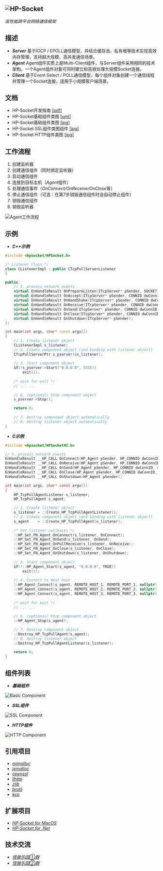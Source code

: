 ![HP-Socket](Doc/HP-Socket%20Logo.png "HP-Socket")
---
*高性能跨平台网络通信框架*
## 描述
- ***Server*** 基于IOCP / EPOLL通信模型，并结合缓存池、私有堆等技术实现高效内存管理，支持超大规模、高并发通信场景。
- ***Agent*** Agent组件实质上是Multi-Client组件，与Server组件采用相同的技术架构。一个Agent组件对象可同时建立和高效处理大规模Socket连接。
- ***Client*** 基于Event Select / POLL通信模型，每个组件对象创建一个通信线程并管理一个Socket连接，适用于小规模客户端场景。
## 文档
- HP-Socket开发指南 
[[pdf]](Doc/HP-Socket%20Development%20Guide.pdf)
- HP-Socket基础组件类图 
[[uml]](Doc/HP-Socket%20Class%20Diagram.uml)
- HP-Socket基础组件类图 
[[jpg]](Doc/HP-Socket%20Class%20Diagram.jpg)
- HP-Socket SSL组件类图组件 
[[jpg]](Doc/HP-Socket%20SSL%20Class%20Diagram.jpg)
- HP-Socket HTTP组件类图
[[jpg]](Doc/HP-Socket%20HTTP%20Class%20Diagram.jpg)
## 工作流程
1. 创建监听器
2. 创建通信组件（同时绑定监听器）
3. 启动通信组件
4. 连接到目标主机（*Agent*组件）
5. 处理通信事件（*OnConnect/OnReceive/OnClose*等）
6. 停止通信组件（可选：在第7步销毁通信组件时会自动停止组件）
7. 销毁通信组件
8. 销毁监听器

![Agent工作流程](Doc/HP-Socket-Agent-Demo.jpg "Agent工作流程")
## 示例
- ***C++示例***

``` C++
#include <hpsocket/HPSocket.h>

/* Listener Class */
class CListenerImpl : public CTcpPullServerListener
{

public:
	// 5. process network events
	virtual EnHandleResult OnPrepareListen(ITcpServer* pSender, SOCKET soListen);
	virtual EnHandleResult OnAccept(ITcpServer* pSender, CONNID dwConnID, UINT_PTR soClient);
	virtual EnHandleResult OnHandShake(ITcpServer* pSender, CONNID dwConnID);
	virtual EnHandleResult OnReceive(ITcpServer* pSender, CONNID dwConnID, int iLength);
	virtual EnHandleResult OnSend(ITcpServer* pSender, CONNID dwConnID, const BYTE* pData, int iLength);
	virtual EnHandleResult OnClose(ITcpServer* pSender, CONNID dwConnID, EnSocketOperation enOperation, int iErrorCode);
	virtual EnHandleResult OnShutdown(ITcpServer* pSender);
};

int main(int argc, char* const argv[])
{
	// 1. Create listener object
	CListenerImpl s_listener;
	// 2. Create component object (and binding with listener object)
	CTcpPullServerPtr s_pserver(&s_listener);
	
	// 3. Start component object
	if(!s_pserver->Start("0.0.0.0", 5555))
		exit(1);
	
	/* wait for exit */
	// ... ... 
	
	// 6. (optional) Stop component object
	s_pserver->Stop();

	return 0;
	
	// 7. Destroy component object automatically
	// 8. Destroy listener object automatically
}
```

- ***C示例***

``` C
#include <hpsocket/HPSocket4C.h>

// 5. process network events
EnHandleResult __HP_CALL OnConnect(HP_Agent pSender, HP_CONNID dwConnID);
EnHandleResult __HP_CALL OnReceive(HP_Agent pSender, HP_CONNID dwConnID, int iLength);
EnHandleResult __HP_CALL OnSend(HP_Agent pSender, HP_CONNID dwConnID, const BYTE* pData, int iLength);
EnHandleResult __HP_CALL OnClose(HP_Agent pSender, HP_CONNID dwConnID, En_HP_SocketOperation enOperation, int iErrorCode);
EnHandleResult __HP_CALL OnShutdown(HP_Agent pSender);

int main(int argc, char* const argv[])
{
	HP_TcpPullAgentListener s_listener;
	HP_TcpPullAgent s_agent;

	// 1. Create listener object
	s_listener = ::Create_HP_TcpPullAgentListener();
	// 2. Create component object (and binding with listener object)
	s_agent    = ::Create_HP_TcpPullAgent(s_listener);
	
	/* Set listener callbacks */
	::HP_Set_FN_Agent_OnConnect(s_listener, OnConnect);
	::HP_Set_FN_Agent_OnSend(s_listener, OnSend);
	::HP_Set_FN_Agent_OnPullReceive(s_listener, OnReceive);
	::HP_Set_FN_Agent_OnClose(s_listener, OnClose);
	::HP_Set_FN_Agent_OnShutdown(s_listener, OnShutdown);
	
	// 3. Start component object
	if(!::HP_Agent_Start(s_agent, "0.0.0.0", TRUE))
		exit(1);
	
	// 4. Connect to dest host
	::HP_Agent_Connect(s_agent, REMOTE_HOST_1, REMOTE_PORT_1, nullptr);
	::HP_Agent_Connect(s_agent, REMOTE_HOST_2, REMOTE_PORT_2, nullptr);
	::HP_Agent_Connect(s_agent, REMOTE_HOST_3, REMOTE_PORT_3, nullptr);
	
	/* wait for exit */
	// ... ... 
	
	// 6. (optional) Stop component object
	::HP_Agent_Stop(s_agent);

	// 7. Destroy component object
	::Destroy_HP_TcpPullAgent(s_agent);
	// 8. Destroy listener object
	::Destroy_HP_TcpPullAgentListener(s_listener);
	
	return 0;
}
```

## 组件列表
- ***基础组件***

![Basic Component](Doc/Basic%20Component%20-%20mini.jpg "基础组件")

- ***SSL组件***

![SSL Component](Doc/SSL%20Component%20-%20mini.jpg "SSL 组件")

- ***HTTP组件***

![HTTP Component](Doc/HTTP%20Component%20-%20mini.jpg "HTTP 组件")

## 引用项目

- *[mimalloc](https://github.com/microsoft/mimalloc)*
- *[jemalloc](https://github.com/jemalloc/jemalloc)*
- *[openssl](https://github.com/openssl/openssl)*
- *[llhttp](https://github.com/nodejs/llhttp)*
- *[zlib](https://github.com/madler/zlib)*
- *[brotli](https://github.com/google/brotli)*
- *[kcp](https://github.com/skywind3000/kcp)*

## 扩展项目

- *[HP-Socket for MacOS](https://gitee.com/xin_chong/HP-Socket-for-macOS)*
- *[HP-Socket for .Net](https://gitee.com/int2e/HPSocket.Net)*

## 技术交流

- *[怪兽乐园①群](https://jq.qq.com/?_wv=1027&k=3UAbrhTG)*
- *[怪兽乐园②群](https://jq.qq.com/?_wv=1027&k=uYBpc6bG)*